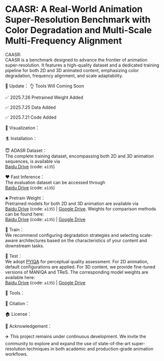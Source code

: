# CAASR: A Real-World Animation Super-Resolution Benchmark with Color Degradation and Multi-Scale Multi-Frequency Alignment  
CAASR:  
CAASR is a benchmark designed to advance the frontier of animation super-resolution. It features a high-quality dataset and a dedicated training pipeline for both 2D and 3D animated content, emphasizing color degradation, frequency alignment, and scale adaptability.

:dart: Update：
  :ok_hand: Tools Will Coming Soon
  
  :white_check_mark: 2025.7.26  Pretrained Weight Added
  
  :white_check_mark: 2025.7.25  Data Added
  
  :white_check_mark: 2025.7.21  Code Added
  
:book: Visualization：

:surfer: Installation：

:innocent: ADASR Dataset：  
The complete training dataset, encompassing both 2D and 3D animation sequences, is available via  
[Baidu Drive](https://pan.baidu.com/s/1wLWdVZdZhgL2OO2ADaWlLw) (code: `a135`)

:hearts: Fast Inference：  
The evaluation dataset can be accessed through  
[Baidu Drive](https://pan.baidu.com/s/1eJf7BE3VUb-3LebW_M5weQ) (code: `a135`)

:clubs: Pretrain Weight：  
Pretrained models for both 2D and 3D animation are available via  
[Baidu Drive](https://pan.baidu.com/s/15eUi6gR8jhOxj3Q9OQDpYQ) (code: `a135`) | [Google Drive](https://drive.google.com/drive/folders/1m8hNSFWLprjF1EO4jIwE9yEEOLKch9NW?usp=drive_link).
Weights for comparison methods can be found here:  
[Baidu Drive](https://pan.baidu.com/s/1vOxc1WJBe0TjKwrwexp9EQ) (code: `a135`) | [Google Drive](https://drive.google.com/drive/folders/1MMld17E4Q6DcbUSENTQdiprEVKBp5t1Y?usp=drive_link)

:tophat: Train：  
We recommend configuring degradation strategies and selecting scale-aware architectures based on the characteristics of your content and downstream tasks.

:beer: Test：  
We adopt [PYIQA](https://github.com/chaofengc/IQA-PyTorch) for perceptual quality assessment. For 2D animation, default configurations are applied. For 3D content, we provide fine-tuned versions of MANIQA and TReS. The corresponding model weights are available here:  
[Baidu Drive](https://pan.baidu.com/s/1r071-EV3nqnrdmkoXgI8DQ) (code: `a135`) | [Google Drive](https://drive.google.com/drive/folders/115nK64ch1jTkqC3YqhDw9Z6eSAiVO6KK?usp=drive_link)

:wrench: Tools：

:chocolate_bar: Citation：

:house: License：

:rocket: Acknowledgement：

:airplane: This project remains under continuous development. We invite the community to explore and expand the use of state-of-the-art super-resolution techniques in both academic and production-grade animation workflows.
